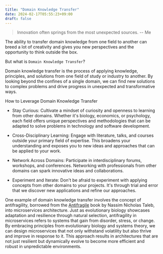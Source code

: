 ```yaml
---
title: "Domain Knowledge Transfer"
date: 2024-02-17T05:55:23+09:00
draft: false
---
```


> Innovation often springs from the most unexpected sources. -- Me

The ability to transfer domain knowledge from one field to another can breed a lot of creativity and gives you new perspectives and the opportunity to think outside the box.

But what is `Domain Knowledge Transfer`?

Domain knowledge transfer is the process of applying knowledge, principles, and solutions from one field of study or industry to another. By looking beyond the confines of a single domain, we can find new solutions to complex problems and drive progress in unexpected and transformative ways.

How to Leverage Domain Knowledge Transfer

* Stay Curious: Cultivate a mindset of curiosity and openness to learning from other domains. Whether it's biology, economics, or psychology, each field offers unique perspectives and methodologies that can be adapted to solve problems in technology and software development.

* Cross-Disciplinary Learning: Engage with literature, talks, and courses outside your primary field of expertise. This broadens your understanding and exposes you to new ideas and approaches that can be applied to your work.

* Network Across Domains: Participate in interdisciplinary forums, workshops, and conferences. Networking with professionals from other domains can spark innovative ideas and collaborations.

* Experiment and Iterate: Don't be afraid to experiment with applying concepts from other domains to your projects. It's through trial and error that we discover new applications and refine our approaches.

One example of domain knowledge transfer involves the concept of antifragility, borrowed from the [Antifragile](https://en.wikipedia.org/wiki/Antifragile_(book)) book by Nassim Nicholas Taleb, into microservices architecture. Just as evolutionary biology showcases adaptation and resilience through natural selection, antifragility in microservices refers to systems that gain from disorder, stress, or change. By embracing principles from evolutionary biology and systems theory, we can design microservices that not only withstand volatility but also thrive and improve in response to it. This approach results in architectures that are not just resilient but dynamically evolve to become more efficient and robust in unpredictable environments.